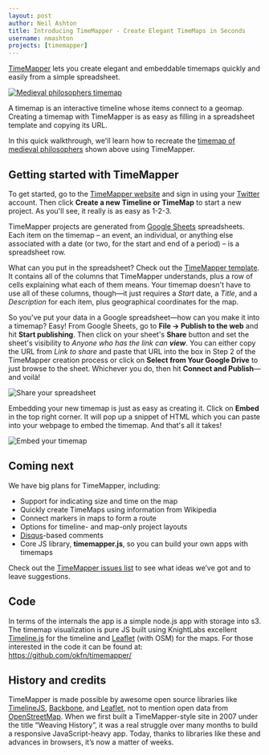 ```yaml
---
layout: post
author: Neil Ashton
title: Introducing TimeMapper - Create Elegant TimeMaps in Seconds
username: nmashton
projects: [timemapper]
---
```


[TimeMapper](http://timemapper.okfnlabs.org) lets you create elegant and embeddable timemaps quickly and easily from a simple spreadsheet.

<a href="http://timemapper.okfnlabs.org/okfn/medieval-philosophers"><img src="http://i.imgur.com/FmPTZlr.png" alt="Medieval philosophers timemap"></a>

A timemap is an interactive timeline whose items connect to a geomap. Creating a timemap with TimeMapper is as easy as filling in a spreadsheet template and copying its URL.

In this quick walkthrough, we'll learn how to recreate the [timemap of medieval philosophers](http://timemapper.okfnlabs.org/okfn/medieval-philosophers) shown above using TimeMapper.

## Getting started with TimeMapper

To get started, go to the [TimeMapper website][2] and sign in using your [Twitter][3] account. Then click **Create a new Timeline or TimeMap** to start a new project. As you'll see, it really is as easy as 1-2-3.

TimeMapper projects are generated from [Google Sheets](http://docs.google.com) spreadsheets. Each item on the timemap – an event, an individual, or anything else associated with a date (or two, for the start and end of a period) – is a spreadsheet row.

What can you put in the spreadsheet? Check out the [TimeMapper template](https://docs.google.com/a/okfn.org/spreadsheet/ccc?key=0AqR8dXc6Ji4JdFRNOTVYYTRqTmh6TUNNd3U2X2pKMGc#gid=0). It contains all of the columns that TimeMapper understands, plus a row of cells explaining what each of them means. Your timemap doesn't have to use all of these columns, though—it just requires a *Start* date, a *Title*, and a *Description* for each item, plus geographical coordinates for the map.

So you've put your data in a Google spreadsheet—how can you make it into a timemap? Easy! From Google Sheets, go to **File -> Publish to the web** and hit **Start publishing**. Then click on your sheet's **Share** button and set the sheet's visibility to *Anyone who has the link can **view***. You can either copy the URL from *Link to share* and paste that URL into the box in Step 2 of the TimeMapper creation process or click on **Select from Your Google Drive** to just browse to the sheet. Whichever you do, then hit **Connect and Publish**—and voilà!

![Share your spreadsheet](http://i.imgur.com/5SLOURu.png)

Embedding your new timemap is just as easy as creating it. Click on **Embed** in the top right corner. It will pop up a snippet of HTML which you can paste into your webpage to embed the timemap. And that's all it takes!

![Embed your timemap](http://i.imgur.com/3KWL6p6.png)

## Coming next

We have big plans for TimeMapper, including:

- Support for indicating size and time on the map
- Quickly create TimeMaps using information from Wikipedia
- Connect markers in maps to form a route
- Options for timeline- and map-only project layouts
- [Disqus](http://disqus.com)-based comments
- Core JS library, **timemapper.js**, so you can build your own apps with timemaps

Check out the [TimeMapper issues list](https://github.com/okfn/timemapper/issues) to see what ideas we’ve got and to leave suggestions.

## Code

In terms of the internals the app is a simple node.js app with storage into s3. The timemap visualization is pure JS built using KnightLabs excellent [Timeline.js][] for the timeline and [Leaflet][] (with OSM) for the maps. For those interested in the code it can be found at: <https://github.com/okfn/timemapper/>

[Timeline.js]: http://timeline.knightlab.com/
[Leaflet]: http://leafletjs.com/

## History and credits

TimeMapper is made possible by awesome open source libraries like [TimelineJS](http://timeline.verite.co), [Backbone](http://backbonejs.org), and [Leaflet](http://leafletjs.com), not to mention open data from [OpenStreetMap](http://www.openstreetmap.org). When we first built a TimeMapper-style site in 2007 under the title “Weaving History”, it was a real struggle over many months to build a responsive JavaScript-heavy app. Today, thanks to libraries like these and advances in browsers, it’s now a matter of weeks.

[2]:	http://timemapper.okfnlabs.org/
[3]:	http://twitter.com
